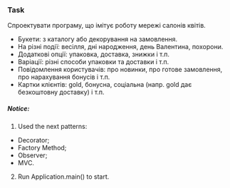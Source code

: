 ### Task

Спроектувати програму, що імітує роботу мережі салонів квітів.

- Букети: з каталогу або декорування на замовлення.
- На різні події: весілля, дні народження, день Валентина, похорони.
- Додаткові опції: упаковка, доставка, знижки і т.п.
- Варіації: різні способи упаковки та доставки і т.п.
- Повідомлення користувачів: про новинки, про готове замовлення, про нарахування бонусів і т.п.
- Картки клієнтів: gold, бонусна, соціальна (напр. gold дає безкоштовну доставку) і т.п.


##### Notice: 

1. Used the next patterns:
- Decorator;
- Factory Method;
- Observer;
- MVC.
2. Run Application.main() to start.


